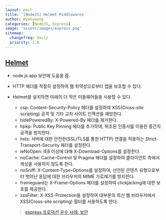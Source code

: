 ```yaml
---
layout: post
title: '[NodeJS] Helmet Middlewares'
author: HyeGyeong
categories: [NodeJS, Express]
image: 'assets/images/express.png'
sitemap:
  changefreq: daily
  priority: 1.0
---
```


## [Helmet](https://www.npmjs.com/package/helmet)

- node.js app 보안에 도움을 줌.
- HTTP 헤더를 적절히 설정하여 웹 취약성으로부터 앱을 보호할 수 있다.
- Helmet을 설치하면 아래의 더 작은 미들웨어들을 사용할 수 있다.

  - csp: Content-Security-Policy 헤더를 설정하여 XSS(Cross-site scripting) 공격 및 기타 교차 사이트 인젝션을 예방한다.
  - hidePoweredBy: X-Powered-By 헤더를 제거한다.
  - hpkp: Public Key Pinning 헤더를 추가하여, 위조된 인증서를 이용한 중간자 공격을 방지한다.
  - hsts: 서버에 대한 안전한(SSL/TLS를 통한 HTTP) 연결을 적용하는 Strict-Transport-Security 헤더를 설정한다.
  - ieNoOpen: IE8 이상에 대해 X-Download-Options를 설정한다.
  - noCache: Cache-Control 및 Pragma 헤더를 설정하여 클라이언트 측에서 캐싱을 사용하지 않도록 한다.
  - noSniff: X-Content-Type-Options를 설정하여, 선언된 콘텐츠 유형으로부터 벗어난 응답에 대한 브라우저의 MIME 가로채기를 방지한다.
  - frameguard는 X-Frame-Options 헤더를 설정하여 clickjacking에 대한 보호를 제공한다.
  - xssFilter: X-XSS-Protection을 설정하여 대부분의 최신 웹 브라우저에서 XSS(Cross-site scripting) 필터를 사용하도록 한다.

  > [express 프로덕션 우수 사례: 보안](https://expressjs.com/ko/advanced/best-practice-security.html)
